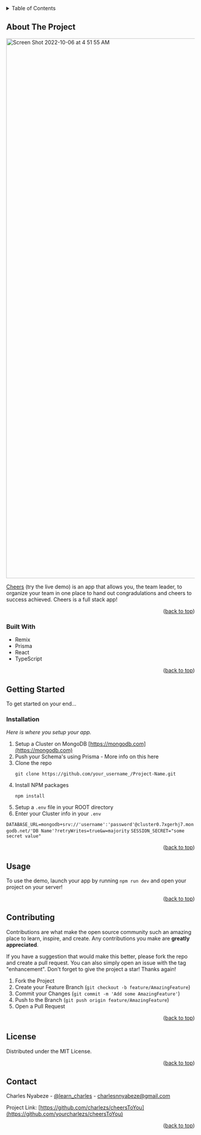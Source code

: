 
<!-- TABLE OF CONTENTS -->
<details>
  <summary>Table of Contents</summary>
  <ol>
    <li>
      <a href="#about-the-project">About The Project</a>
      <ul>
        <li><a href="#built-with">Built With</a></li>
      </ul>
    </li>
    <li>
      <a href="#getting-started">Getting Started</a>
      <ul>
        <li><a href="#installation">Installation</a></li>
      </ul>
    </li>
    <li><a href="#usage">Usage</a></li>
    <li><a href="#contributing">Contributing</a></li>
    <li><a href="#license">License</a></li>
    <li><a href="#contact">Contact</a></li>
  </ol>
</details>



<!-- ABOUT THE PROJECT -->
## About The Project

<img width="1440" alt="Screen Shot 2022-10-06 at 4 51 55 AM" src="https://user-images.githubusercontent.com/90402466/194270515-14cef695-e49d-43fc-99db-5067a52cfbfe.png">


[Cheers](https://cheers-to-you-xnlr.vercel.app/login?redirectTo=%2Fhome) (try the live demo) is an app that allows you, the team leader, to organize your team in one place to hand out congradulations and cheers to success achieved. Cheers is a full stack app!

<p align="right">(<a href="#readme-top">back to top</a>)</p>



### Built With

* Remix
* Prisma
* React
* TypeScript

<p align="right">(<a href="#readme-top">back to top</a>)</p>



<!-- GETTING STARTED -->
## Getting Started

To get started on your end...

### Installation

_Here is where you setup your app._

1. Setup a Cluster on MongoDB [https://mongodb.com](https://mongodb.com)
2. Push your Schema's using Prisma - More info on this here[]()
2. Clone the repo
   ```
   git clone https://github.com/your_username_/Project-Name.git
   ```
3. Install NPM packages
   ```
   npm install
   ```
4. Setup a  ```.env``` file in your ROOT directory
5. Enter your Cluster info in your `.env`
   
```DATABASE_URL=mongodb+srv://'username':'password'@cluster0.7xgerhj7.mongodb.net/'DB Name'?retryWrites=true&w=majority```
```SESSION_SECRET="some secret value"```
   

<p align="right">(<a href="#readme-top">back to top</a>)</p>



<!-- USAGE EXAMPLES -->
## Usage

To use the demo, launch your app by running ```npm run dev``` and open your project on your server!

<p align="right">(<a href="#readme-top">back to top</a>)</p>


<!-- CONTRIBUTING -->
## Contributing

Contributions are what make the open source community such an amazing place to learn, inspire, and create. Any contributions you make are **greatly appreciated**.

If you have a suggestion that would make this better, please fork the repo and create a pull request. You can also simply open an issue with the tag "enhancement".
Don't forget to give the project a star! Thanks again!

1. Fork the Project
2. Create your Feature Branch (`git checkout -b feature/AmazingFeature`)
3. Commit your Changes (`git commit -m 'Add some AmazingFeature'`)
4. Push to the Branch (`git push origin feature/AmazingFeature`)
5. Open a Pull Request

<p align="right">(<a href="#readme-top">back to top</a>)</p>



<!-- LICENSE -->
## License

Distributed under the MIT License.

<p align="right">(<a href="#readme-top">back to top</a>)</p>



<!-- CONTACT -->
## Contact

Charles Nyabeze - [@learn_charles](https://twitter.com/learn_charles) - charlesnnyabeze@gmail.com

Project Link: [https://github.com/charlezs/cheersToYou](https://github.com/yourcharlezs/cheersToYou)

<p align="right">(<a href="#readme-top">back to top</a>)</p>
